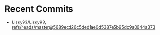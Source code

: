 # Recent Commits

<!-- START gadpp -->
- Lissy93/Lissy93, [refs/heads/master@5689ecd26c5ded1ae0d5387e5b95dc9a0644a373](https://github.com/Lissy93/Lissy93/commit/5689ecd26c5ded1ae0d5387e5b95dc9a0644a373)
